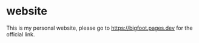 # website
This is my personal website, please go to https://bigfoot.pages.dev for the official link. 
